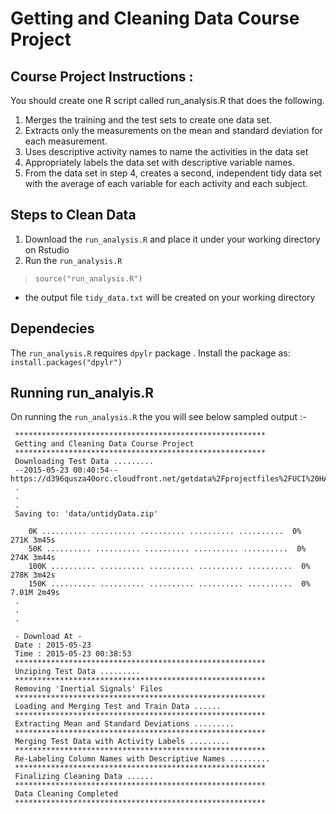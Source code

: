 # Getting and Cleaning Data Course Project

## Course Project Instructions :
You should create one R script called run_analysis.R that does the following. 
1) Merges the training and the test sets to create one data set.
2) Extracts only the measurements on the mean and standard deviation for each measurement. 
3) Uses descriptive activity names to name the activities in the data set
4) Appropriately labels the data set with descriptive variable names. 
5) From the data set in step 4, creates a second, independent tidy data set with the average of each variable for each activity and each subject.

## Steps to Clean Data
1) Download the ```run_analysis.R``` and place it under your working directory on Rstudio
2) Run the ```run_analysis.R```
  > ```source("run_analysis.R")```
  - the output file ```tidy_data.txt``` will be created on your working directory
  
## Dependecies 
The ```run_analysis.R``` requires ```dpylr``` package . Install the package as: ```install.packages("dpylr")```

## Running run_analyis.R
On running the ```run_analysis.R``` the you will see below sampled output :- 

     ********************************************************
     Getting and Cleaning Data Course Project
     ********************************************************
     Downloading Test Data .........
     --2015-05-23 00:40:54--  https://d396qusza40orc.cloudfront.net/getdata%2Fprojectfiles%2FUCI%20HAR%20Dataset.zip
     .
     .
     .
     Saving to: 'data/untidyData.zip'

        0K .......... .......... .......... .......... ..........  0%  271K 3m45s
        50K .......... .......... .......... .......... ..........  0%  274K 3m44s
        100K .......... .......... .......... .......... ..........  0%  278K 3m42s
        150K .......... .......... .......... .......... ..........  0% 7.01M 2m49s
     .
     .
     .

     - Download At -
     Date : 2015-05-23
     Time : 2015-05-23 00:38:53
     ********************************************************
     Unziping Test Data .........
     ********************************************************
     Removing 'Inertial Signals' Files 
     ********************************************************
     Loading and Merging Test and Train Data ......
     ********************************************************
     Extracting Mean and Standard Deviations .........
     ********************************************************
     Merging Test Data with Activity Labels .........
     ********************************************************
     Re-Labeling Column Names with Descriptive Names .........
     ********************************************************
     Finalizing Cleaning Data ......
     ********************************************************
     Data Cleaning Completed
     ********************************************************
